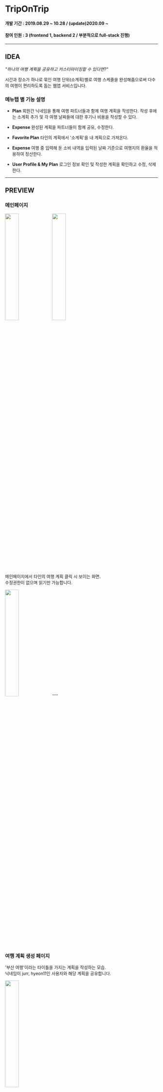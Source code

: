 # TripOnTrip
#### 개발 기간 : 2019.08.29 ~ 10.28 / (update)2020.09 ~ 
#### 참여 인원 : 3 (frontend 1, backend 2 / 부분적으로 full-stack 진행)
---
## IDEA
_"하나의 여행 계획을 공유하고 커스터마이징할 수 있다면?"_

시간과 장소가 하나로 묶인 여행 단위(소계획)별로 여행 스케줄을 완성해줌으로써 다수의 여행이 편리하도록 돕는 웹앱 서비스입니다. 

### 메뉴탭 별 기능 설명
+ __Plan__ 회원간 닉네임을 통해 여행 파트너들과 함께 여행 계획을 작성한다. 작성 후에는 소계획 추가 및 각 여행 날짜들에 대한 후기나 비용을 작성할 수 있다.

+ __Expense__ 완성된 계획을 파트너들이 함께 공유, 수정한다.

+ __Favorite Plan__ 타인의 계획에서 '소계획'을 내 계획으로 가져온다.  

+ __Expense__ 여행 중 입력해 둔 소비 내역을 입력된 날짜 기준으로 여행지의 환율을 적용하여 정산한다.

+ __User Profile & My Plan__ 로그인 정보 확인 및 작성한 계획을 확인하고 수정, 삭제한다.

---
## PREVIEW

### 메인페이지
<img src="https://user-images.githubusercontent.com/41335539/96722918-ddd50e00-13e8-11eb-8688-e1ff396a93bd.JPG" width="30%">
   
<img src="https://user-images.githubusercontent.com/41335539/96722925-e1689500-13e8-11eb-968f-4774f491e9bc.JPG" width="30%">

메인페이지에서 타인의 여행 계획 클릭 시 보이는 화면.  
수정권한이 없으며 읽기만 가능합니다.  

<img src="https://user-images.githubusercontent.com/41335539/96724465-d3b40f00-13ea-11eb-8c9e-bf0e0dc457bb.JPG" width="30%">
--- 

### 여행 계획 생성 페이지  

'부산 여행'이라는 타이틀을 가지는 계획을 작성하는 모습.  
닉네임이 jurr, hyeon11인 사용자와 해당 계획을 공유합니다.  

<img src="https://user-images.githubusercontent.com/41335539/96724467-d44ca580-13ea-11eb-9d7d-6cf9e22de46e.JPG" width="30%">

---

### 계획 날짜별 소계획 생성
<img src="https://user-images.githubusercontent.com/41335539/96724471-d4e53c00-13ea-11eb-8077-b71d15376108.JPG" width="30%">
<img src="https://user-images.githubusercontent.com/41335539/96724475-d57dd280-13ea-11eb-98ff-53bbf02e8ba3.JPG" width="30%">

---

### 계획 날짜별 지출 요소 기입
<img src="https://user-images.githubusercontent.com/41335539/96724478-d6166900-13ea-11eb-9239-e093ddfedb86.JPG" width="30%">

---

### 로그인, 회원가입 페이지

<img src="https://user-images.githubusercontent.com/41335539/96724455-d1ea4b80-13ea-11eb-9543-57251c1c0aa5.JPG" width="30%">
<img src="https://user-images.githubusercontent.com/41335539/96724464-d31b7880-13ea-11eb-9306-50833aac3b99.JPG" width="30%">

---

### 내 계획 확인 페이지
로그인한 유저가 참여하는 모든 계획을 확인할 수 있습니다.  
<img src="https://user-images.githubusercontent.com/41335539/96724477-d6166900-13ea-11eb-841b-a2cb0bd1e18e.JPG" width="30%">

---

## SETTING AND INSTALL VERSION
+ OS: Windows10
+ front-end: HTML5, CSS3
+ back-end: javascript, Node.js 10.15.3, cordova(packaging)
+ server: aws-ec2(linux)
+ DB: MySQL 8.0.12(workbench), aws-rds(MySQL instance)
+ api: nodemon, forever, Google Map
+ editer: VSCode

> nodemon은 서버 코드가 변경시 자동으로 재시작 되도록 하기 위해 사용한다.  
> forever은 가상서버(ec2)에서 프로젝트가 24시간 구동되도록 하기 위해 사용한다.  

---

## HOW TO RUN
### RUN ON LOCAL(with AWS RDS)
0. git clone https://github.com/phj2309/TripOnTripFinal.git 후 프로젝트 루트 경로로 이동합니다.

1. /DB/config.js에서 db커넥션 내용(host, user, password)을 RDS인스턴스에 맞게 수정합니다. (DB 이름은 그대로 두기)

2. node_modules 폴더 생성 후 실행합니다.
```bash
npm install     //폴더 생성 명령
npm start       //실행 명령
```
3. chrome(권장)창에 https://localhost:3000 로 접속합니다.

> 이 프로젝트 대부분의 기능은 회원가입(id, pw) 이후 사용이 가능합니다.

### RUN ON WEB HOSTING
chrome(권장)창에 https://www.test:3000 로 접속합니다.  
(url 추후 변경해야 함.)

---

## WEB HOSTING
ec2 인스턴스로 생성한 가상 리눅스 환경에서 node로 작성된 서버 코드가 컴파일된다.  
forever모듈을 이용하여 관리자가 서버에 접근하지 않아도 24시간 프로젝트의 서버 코드가 구동될 수 있도록 설정하였다.
#### forever install

```
$ npm install forever - g
```
설치 후에는 start, stop 명령을 통해 서버를 구동한다.  
현재 구동중인 서버는 `list`명령을 통해 확인할 수 있다.  
서버 중지를 위해서는 `list`에서 확인한 해당 서버의 `pid` 또는 `id` 값이 필요하다.   
```
$ forever start  //서버 구동 시작
$ forever stop [pid]  //서버 구동 정지 
$ forever list  //현재 실행중인 forever 서버 목록 확인
```
#### nodemon install
```
$ npm install -g nodemon
```

---

## 2020 TO DO LIST
실행 시 발생되는 에러들 수정중.
> !개발 유의점!  

> 프론트 관련 작업 수행 시 루트 폴더의 `www`하위에 작업할 것.  
> 절대 안쪽 폴더가 아님!

> auto increment 초기화 SQL문  
> ALTER TABLE 테이블명 AUTO_INCREMENT=1;
---
- [x] 팀원 각자 실행 환경 구축
#### FrontEnd
- [x] Favorite plan 메뉴에서 배경 이미지 변경
- [ ] Favorite plan 클릭 후 메뉴탭의 소메뉴(profile과 myplan, logout) 출력되도록 변경  
- [x] Plan 페이지 디폴트 날짜 2020으로 변경
- [x] Plan 페이지 날짜 입출력 달력형식으로 변경(추후 백엔드와 연동)
- [ ] Detail plan 페이지 드래그앤드롭(핑크색 바) 반응형 길이 조정
- [ ] Detail plan 페이지 메뉴바 선택시 발생하는 오류 해결

- [ ] My plan 페이지 여행 리스트 출력 시 배경 짤림

---
#### BackEnd
- [x] 실행 불능 문제 해결
- [x] aws 기한 만료로 rds 새 인스턴스 생성 후 비밀번호 보안 강화
- [x] 기존 ERD 적용하여 스키마 생성 & 외래키 관련 옵션 설정

 > MySQL에서 reverse engineer로 만든 모델 스키마(.mwb)로 DB생성하기  
 > `File`-`Open Model`-내 pc에서 스키마 찾아서-`열기`  
 > 스키마 파일이 열리면 `Database`-`Forward Engineer`클릭 후 `next`반복하면 적용 완료.

- [x] aws 기한 만료로 ec2 새 인스턴스 생성 및 forever 설정 다시.
- [ ] 내부 mysql.js 정보 변경
- [ ] 완성된 코드 재배포
- [ ] 여행 하나당 이미지 삽입을 어떻게 할 것인가..  
--- 
- [ ] 메인에서 로그인없이 계획들 눌렀을 때 에러
- [x] 회원가입시 DB저장은 되지만 리다이렉트 불능
- [x] Profile 페이지에서 사용자 기본값(아이디와 닉네임) 출력되도록  
---
- [ ] My plan 페이지 구글 지도 로드 불능(추후 수정 예정)
- [x] My plan 페이지 edit 클릭 시 에러(plan_id가 null) 수정
- [x] (위와 연관)My plan에서 각 여행계획에 소계획 추가시 세션값 혼동으로 인한 출력 결과 에러
- [x] My plan 페이지 remove 클릭 시 삭제 구현
- [ ] Plan 페이지에서 새로고침 시 기존 소계획들이 db에 반복 삽입되는 에러 수정
- [ ] Detail plan 페이지에서 delete버튼에 대한 삭제 구현
- [ ] Favorite plan 기능(하트 클릭)에서 db에 저장 되도록 코드 수정
